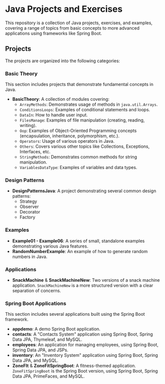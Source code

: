 # Java Projects and Exercises

This repository is a collection of Java projects, exercises, and examples, covering a range of topics from basic concepts to more advanced applications using frameworks like Spring Boot.

## Projects

The projects are organized into the following categories:

### Basic Theory

This section includes projects that demonstrate fundamental concepts in Java.

-   **BasicTheory**: A collection of modules covering:
    -   `ArrayMethods`: Demonstrates usage of methods in `java.util.Arrays`.
    -   `ConditionsLoops`: Examples of conditional statements and loops.
    -   `DataIn`: How to handle user input.
    -   `FilesManage`: Examples of file manipulation (creating, reading, writing).
    -   `Oop`: Examples of Object-Oriented Programming concepts (encapsulation, inheritance, polymorphism, etc.).
    -   `Operators`: Usage of various operators in Java.
    -   `Others`: Covers various other topics like Collections, Exceptions, Interfaces, etc.
    -   `StringMethods`: Demonstrates common methods for string manipulation.
    -   `VariablesDataType`: Examples of variables and data types.

### Design Patterns

-   **DesignPatternsJava**: A project demonstrating several common design patterns:
    -   Strategy
    -   Observer
    -   Decorator
    -   Factory

### Examples

-   **Example01 - Example06**: A series of small, standalone examples demonstrating various Java features.
-   **RandomNumberExample**: An example of how to generate random numbers in Java.

### Applications

-   **SnackMachine** & **SnackMachineNew**: Two versions of a snack machine application. `SnackMachineNew` is a more structured version with a clear separation of concerns.

### Spring Boot Applications

This section includes several applications built using the Spring Boot framework.

-   **appdemo**: A demo Spring Boot application.
-   **contacts**: A "Contacts System" application using Spring Boot, Spring Data JPA, Thymeleaf, and MySQL.
-   **employees**: An application for managing employees, using Spring Boot, Spring Data JPA, and JSPs.
-   **inventory**: An "Inventory System" application using Spring Boot, Spring Data JPA, and MySQL.
-   **ZoneFIt** & **ZoneFitSpringBoot**: A fitness-themed application. `ZoneFitSpringBoot` is the Spring Boot version, using Spring Boot, Spring Data JPA, PrimeFaces, and MySQL.
